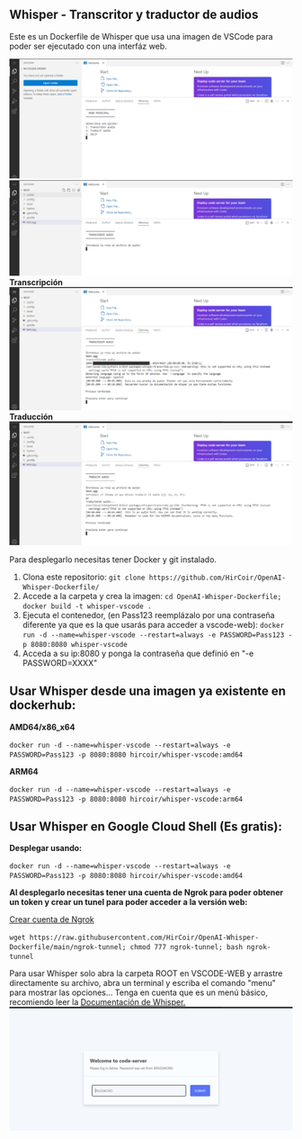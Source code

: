 ## Whisper - Transcritor y traductor de audios
Este es un Dockerfile de Whisper que usa una imagen de VSCode para poder ser ejecutado con una interfáz web.

![](https://github.com/HirCoir/OpenAI-Whisper-Dockerfile/raw/main/images/whisper2.PNG)
![](https://github.com/HirCoir/OpenAI-Whisper-Dockerfile/raw/main/images/whisper3.PNG)
**Transcripción**
![](https://github.com/HirCoir/OpenAI-Whisper-Dockerfile/raw/main/images/whisper4.PNG)
**Traducción**
![enter image description here](https://github.com/HirCoir/OpenAI-Whisper-Dockerfile/raw/main/images/whisper5.PNG)

Para desplegarlo necesitas tener Docker y git instalado.
1. Clona este repositorio: `git clone https://github.com/HirCoir/OpenAI-Whisper-Dockerfile/`
2. Accede a la carpeta y crea la imagen: `cd OpenAI-Whisper-Dockerfile; docker build -t whisper-vscode .`
3. Ejecuta el contenedor, (en Pass123 reemplázalo por una contraseña diferente ya que es la que usarás para acceder a vscode-web): `docker run -d --name=whisper-vscode --restart=always -e PASSWORD=Pass123 -p 8080:8080 whisper-vscode`
4. Acceda a su ip:8080 y ponga la contraseña que definió en "-e PASSWORD=XXXX"

## Usar Whisper desde una imagen ya existente en dockerhub:
**AMD64/x86_x64**

`docker run -d --name=whisper-vscode --restart=always -e PASSWORD=Pass123 -p 8080:8080 hircoir/whisper-vscode:amd64`

**ARM64**

`docker run -d --name=whisper-vscode --restart=always -e PASSWORD=Pass123 -p 8080:8080 hircoir/whisper-vscode:arm64`

## Usar Whisper en Google Cloud Shell (Es gratis):
**Desplegar usando:**

`docker run -d --name=whisper-vscode --restart=always -e PASSWORD=Pass123 -p 8080:8080 hircoir/whisper-vscode:amd64`


**Al desplegarlo necesitas tener una cuenta de Ngrok para poder obtener un token y crear un tunel para poder acceder a la versión web:**


[Crear cuenta de Ngrok](https://dashboard.ngrok.com/get-started/setup)

`wget https://raw.githubusercontent.com/HirCoir/OpenAI-Whisper-Dockerfile/main/ngrok-tunnel; chmod 777 ngrok-tunnel; bash ngrok-tunnel`

Para usar Whisper solo abra la carpeta ROOT en VSCODE-WEB y arrastre directamente su archivo, abra un terminal y escriba el comando "menu" para mostrar las opciones... Tenga en cuenta que es un menú básico, recomiendo leer la [Documentación de Whisper.](https://github.com/openai/whisper)
![](https://github.com/HirCoir/OpenAI-Whisper-Dockerfile/raw/main/images/whisper1.PNG)
